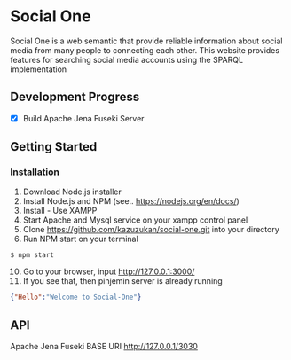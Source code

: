 # Social One
Social One is a web semantic that provide reliable information about social media from many people to connecting each other. This website provides features for searching social media accounts using the SPARQL implementation

## Development Progress
- [x] Build Apache Jena Fuseki Server

## Getting Started
### Installation
1. Download Node.js installer
2. Install Node.js and NPM (see.. https://nodejs.org/en/docs/)
3. Install - Use XAMPP
4. Start Apache and Mysql service on your xampp control panel
5. Clone https://github.com/kazuzukan/social-one.git into your directory
6. Run NPM start on your terminal

```bash
$ npm start
```
10. Go to your browser, input http://127.0.0.1:3000/
11. If you see that, then pinjemin server is already running
```json
{"Hello":"Welcome to Social-One"}
```

## API
Apache Jena Fuseki BASE URI http://127.0.0.1/3030
